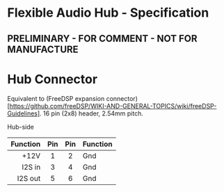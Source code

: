 # Flexible Audio Hub - Specification

## PRELIMINARY - FOR COMMENT - NOT FOR MANUFACTURE

# Hub Connector
Equivalent to (FreeDSP expansion connector)[https://github.com/freeDSP/WIKI-AND-GENERAL-TOPICS/wiki/freeDSP-Guidelines].
16 pin (2x8) header, 2.54mm pitch.

Hub-side

| Function | Pin | Pin | Function |
| ---: | :---: | :---: | --- |
| +12V | 1 | 2 | Gnd |
| I2S in | 3|4 | Gnd |
| I2S out| 5|6 | Gnd |


